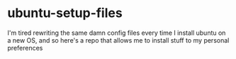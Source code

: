 # ubuntu-setup-files
I'm tired rewriting the same damn config files every time I install ubuntu on a new OS, and so here's a repo that allows me to install stuff to my personal preferences
